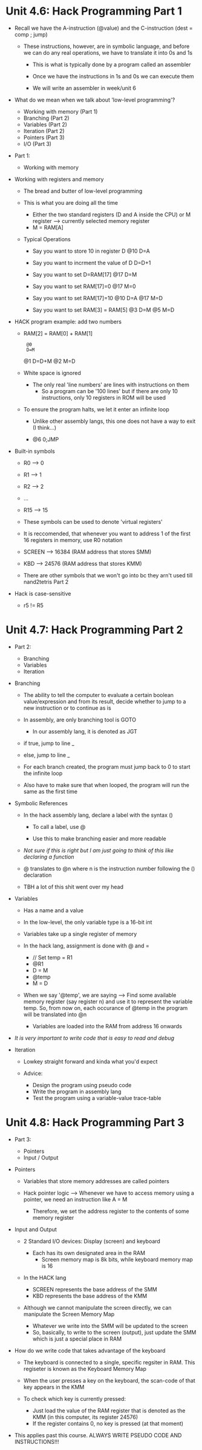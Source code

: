 # Unit 4.6: Hack Programming Part 1


* Recall we have the A-instruction (@value) and the C-instruction (dest = comp ; jump)

	- These instructions, however, are in symbolic language, and before we can do any real operations, we have to translate it into
	  0s and 1s
		- This is what is typically done by a program called an assembler
		- Once we have the instructions in 1s and 0s we can execute them

		- We will write an assembler in week/unit 6


* What do we mean when we talk about 'low-level programming'?

	- Working with memory (Part 1)
	- Branching	      (Part 2)
	- Variables	      (Part 2)
	- Iteration           (Part 2)
	- Pointers            (Part 3)
	- I/O		      (Part 3)


* Part 1:
	- Working with memory


* Working with registers and memory
	- The bread and butter of low-level programming

	- This is what you are doing all the time
		- Either the two standard registers (D and A inside the CPU) or M register --> currently selected memory register
		- M = RAM[A]


	- Typical Operations	
		- Say you want to store 10 in register D
		@10
		D=A

		- Say you want to incrment the value of D
		D=D+1

		- Say you want to set D=RAM[17]
		@17
		D=M

		- Say you want to set RAM[17]=0
		@17
		M=0

		- Say you want to set RAM[17]=10
		@10
		D=A
                @17
		M=D


		- Say you want to set RAM[3] = RAM[5]
		@3
		D=M
		@5
		M=D



* HACK program example: add two numbers

	- RAM[2] = RAM[0] + RAM[1]

           @0
           D=M
	   @1
	   D=D+M
           @2
           M=D


	- White space is ignored
		- The only real 'line numbers' are lines with instructions on them
			- So a program can be '100 lines' but if there are only 10 instructions, only 10 registers in ROM will be used



	- To ensure the program halts, we let it enter an infinite loop	
		- Unlike other assembly langs, this one does not have a way to exit (I think...)

		- @6
		  0;JMP




* Built-in symbols

	- R0 --> 0
	- R1 --> 1
	- R2 --> 2 
	- ...
	- R15 --> 15

	- These symbols can be used to denote 'virtual registers'
	- It is reccomended, that whenever you want to address 1 of the first 16 registers in memory, use R0 notation



	- SCREEN --> 16384 (RAM address that stores SMM)
	- KBD --> 24576 (RAM address that stores KMM)

	- There are other symbols that we won't go into bc they arn't used till nand2tetris Part 2


* Hack is case-sensitive
	- r5 != R5




# Unit 4.7: Hack Programming Part 2

* Part 2:
	- Branching
	- Variables
	- Iteration



* Branching
	- The ability to tell the computer to evaluate a certain boolean value/expression and from its result, decide whether to jump
	  to a new instruction or to continue as is

	- In assembly, are only branching tool is GOTO
		- In our assembly lang, it is denoted as JGT

	- if true, jump to line _
	- else, jump to line _

	- For each branch created, the program must jump back to 0 to start the infinite loop
	- Also have to make sure that when looped, the program will run the same as the first time 


* Symbolic References
	- In the hack assembly lang, declare a label with the syntax (<LABEL>)
		- To call a label, use @<LABEL>

		- Use this to make branching easier and more readable


	- *Not sure if this is right but I am just going to think of this like declaring a function*


	- @<LABEL> translates to @n where n is the instruction number following the (<LABEL>) declaration 

	- TBH a lot of this shit went over my head




* Variables
	- Has a name and a value

	- In the low-level, the only variable type is a 16-bit int

	- Variables take up a single register of memory

	- In the hack lang, assignment is done with @ and =

		- // Set temp = R1
		- @R1
		- D = M
		- @temp
		- M = D
	

	- When we say '@temp', we are saying --> Find some available memory register (say register n) and use it to represent the
	  variable temp. So, from now on, each occurance of @temp in the program will be translated into @n

		- Variables are loaded into the RAM from address 16 onwards



* *It is very important to write code that is easy to read and debug*



* Iteration

	- Lowkey straight forward and kinda what you'd expect

	- Advice:
		- Design the program using pseudo code
		- Write the program in assembly lang
		- Test the program using a variable-value trace-table



# Unit 4.8: Hack Programming Part 3

* Part 3:
	- Pointers
	- Input / Output 


* Pointers

	- Variables that store memory addresses are called pointers

	- Hack pointer logic --> Whenever we have to access memory using a pointer, we need an instruction like A = M

		- Therefore, we set the address register to the contents of some memory register



* Input and Output

	- 2 Standard I/O devices: Display (screen) and keyboard 
		- Each has its own designated area in the RAM
			- Screen memory map is 8k bits, while keyboard memory map is 16


	- In the HACK lang
		- SCREEN represents the base address of the SMM
		- KBD represents the base address of the KMM
	


	- Although we cannot manipulate the screen directly, we can manipulate the Screen Memory Map
		- Whatever we write into the SMM will be updated to the screen
		- So, basically, to write to the screen (output), just update the SMM which is just a special place in RAM



* How do we write code that takes advantage of the keyboard

	- The keyboard is connected to a single, specific regsiter in RAM. This regiseter is known as the Keyboard Memory Map
	- When the user presses a key on the keyboard, the scan-code of that key appears in the KMM


	- To check which key is currently pressed:
		- Just load the value of the RAM register that is denoted as the KMM (in this computer, its register 24576)
		- If the register contains 0, no key is pressed (at that moment)





* This applies past this course. ALWAYS WRITE PSEUDO CODE AND INSTRUCTIONS!!!


 

